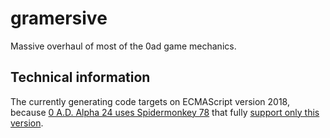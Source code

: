 # gramersive
Massive overhaul of most of the 0ad game mechanics.

## Technical information
The currently generating code targets on ECMAScript version 2018, because [0 A.D. Alpha 24 uses Spidermonkey 78](https://play0ad.com/new-release-0-a-d-alpha-24-xsayarsa) that fully [support only this version](https://developer.mozilla.org/en-US/docs/Mozilla/Firefox/Releases/78).